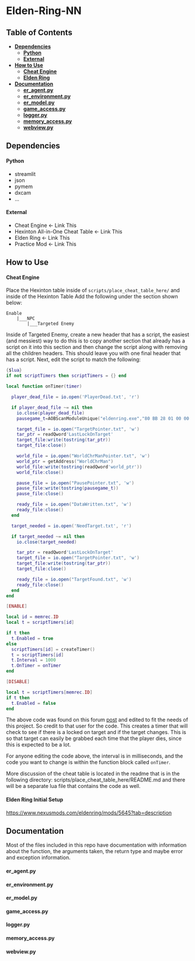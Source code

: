 # Elden-Ring-NN

## Table of Contents

-   [**Dependencies**](#dependencies)
    -   [**Python**](#python)
    -   [**External**](#external)
-   [**How to Use**](#how-to-use)
    -   [**Cheat Engine**](#cheat-engine)
    -   [**Elden Ring**](#elden-ring-initial-setup)
-   [**Documentation**](#documentation)
    -   [**er_agent.py**](#er_agentpy)
    -   [**er_environment.py**](#er_environmentpy)
    -   [**er_model.py**](#er_modelpy)
    -   [**game_access.py**](#game_accesspy)
    -   [**logger.py**](#loggerpy)
    -   [**memory_access.py**](#memory_accesspy)
    -   [**webview.py**](#webviewpy)

## Dependencies

#### Python

-   streamlit
-   json
-   pymem
-   dxcam
-   ...

#### External

-   Cheat Engine <- Link This
-   Hexinton All-in-One Cheat Table <- Link This
-   Elden Ring <- Link This
-   Practice Mod <- Link This

## How to Use

#### Cheat Engine

Place the Hexinton table inside of `scripts/place_cheat_table_here/` and inside of the Hexinton Table Add the following under the section shown below:

```
Enable
    |___NPC
        |___Targeted Enemy
```

Inside of Targeted Enemy, create a new header that has a script, the easiest (and messiest) way to do this is to copy another section that already has a script on it into this section and then change the script along with removing all the children headers. This should leave you with one final header that has a script. Next, edit the script to match the following:

```lua
{$lua}
if not scriptTimers then scriptTimers = {} end

local function onTimer(timer)

  player_dead_file = io.open('PlayerDead.txt', 'r')

  if player_dead_file ~= nil then
    io.close(player_dead_file)
    pausegame_t=AOBScanModuleUnique("eldenring.exe","80 BB 28 01 00 00 00 0F 84","+X")

    target_file = io.open("TargetPointer.txt", 'w')
    tar_ptr = readQword'LastLockOnTarget'
    target_file:write(tostring(tar_ptr))
    target_file:close()

    world_file = io.open("WorldChrManPointer.txt", 'w')
    world_ptr = getAddress("WorldChrMan")
    world_file:write(tostring(readQword'world_ptr'))
    world_file:close()

    pause_file = io.open("PausePointer.txt", 'w')
    pause_file:write(tostring(pausegame_t))
    pause_file:close()

    ready_file = io.open("DataWritten.txt", 'w')
    ready_file:close()
  end

  target_needed = io.open('NeedTarget.txt', 'r')

  if target_needed ~= nil then
    io.close(target_needed)

    tar_ptr = readQword'LastLockOnTarget'
    target_file = io.open("TargetPointer.txt", 'w')
    target_file:write(tostring(tar_ptr))
    target_file:close()

    ready_file = io.open("TargetFound.txt", 'w')
    ready_file:close()
  end
end

[ENABLE]

local id = memrec.ID
local t = scriptTimers[id]

if t then
  t.Enabled = true
else
  scriptTimers[id] = createTimer()
  t = scriptTimers[id]
  t.Interval = 1000
  t.OnTimer = onTimer
end

[DISABLE]

local t = scriptTimers[memrec.ID]
if t then
  t.Enabled = false
end
```

The above code was found on this forum [post](https://www.cheatengine.org/forum/viewtopic.php?t=618933&sid=ea8d85619a9513450cc63fbe2f1a3443) and edited to fit the needs of this project. So credit to that user for the code. This creates a timer that will check to see if there is a locked on target and if the target changes. This is so that target can easily be grabbed each time that the player dies, since this is expected to be a lot.

For anyone editing the code above, the interval is in milliseconds, and the code you want to change is within the function block called `onTimer`.

More discussion of the cheat table is located in the readme that is in the following directory: scripts/place_cheat_table_here/README.md and there will be a separate lua file that contains the code as well.

#### Elden Ring Initial Setup

https://www.nexusmods.com/eldenring/mods/5645?tab=description

## Documentation

Most of the files included in this repo have documentation with information about the function, the arguments taken, the return type and maybe error and exception information.

#### er_agent.py

#### er_environment.py

#### er_model.py

#### game_access.py

#### logger.py

#### memory_access.py

#### webview.py
